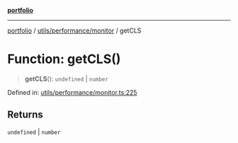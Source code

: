 [**portfolio**](../../../../README.md)

***

[portfolio](../../../../modules.md) / [utils/performance/monitor](../README.md) / getCLS

# Function: getCLS()

> **getCLS**(): `undefined` \| `number`

Defined in: [utils/performance/monitor.ts:225](https://github.com/tnorlund/Portfolio/blob/b4366f5a15261d503e5b39efd28c6307c6f883f6/portfolio/utils/performance/monitor.ts#L225)

## Returns

`undefined` \| `number`
